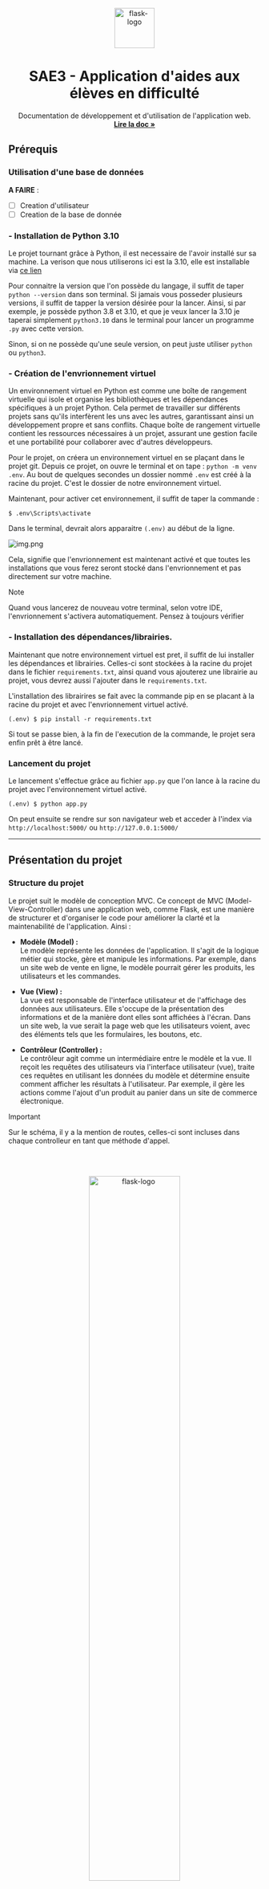 <br/>
<div style="text-align: center">
  <a href="https://github.com/FruitPassion/sae-s3-g5">
    <img src="https://upload.wikimedia.org/wikipedia/commons/thumb/3/3c/Flask_logo.svg/1200px-Flask_logo.svg.png"
    alt="flask-logo" height="80">
  </a>
  <h1>SAE3 - Application d'aides aux élèves en difficulté</h1>

  <p>
    Documentation de développement et d'utilisation de l'application web.
    <br />
    <a href="https://github.com/FruitPassion/sae-s3-g5/blob/main/README.md"><strong>Lire la doc »</strong></a>
    <br />
  </p>
</div>

## Prérequis

### Utilisation d'une base de données

**A FAIRE** :
- [ ] Creation d'utilisateur
- [ ] Creation de la base de donnée

### - Installation de Python 3.10

Le projet tournant grâce à Python, il est necessaire de l'avoir installé sur sa machine.
La verison que nous utiliserons ici est la 3.10, elle est installable via
[ce lien](https://www.python.org/downloads/release/python-31013/)

Pour connaitre la version que l'on possède du langage, il suffit de taper `python --version` dans son terminal.
Si jamais vous posseder plusieurs versions, il suffit de tapper la version désirée pour la lancer.
Ainsi, si par exemple, je possède python 3.8 et 3.10, et que je veux lancer la 3.10 je taperai simplement `python3.10`
dans le terminal pour lancer un programme `.py` avec cette version.

Sinon, si on ne possède qu'une seule version, on peut
juste utiliser `python` ou `python3`.

### - Création de l'envrionnement virtuel

Un environnement virtuel en Python est comme une boîte de rangement virtuelle qui isole et organise les bibliothèques et
les dépendances spécifiques à un projet Python. Cela permet de travailler sur différents projets sans qu'ils
interfèrent les uns avec les autres, garantissant ainsi un développement propre et sans conflits. Chaque boîte de
rangement virtuelle contient les ressources nécessaires à un projet, assurant une gestion facile et une portabilité
pour collaborer avec d'autres développeurs.

Pour le projet, on créera un environnement virtuel en se plaçant dans le projet git.
Depuis ce projet, on ouvre le terminal et on tape :
`python -m venv .env`. Au bout de quelques secondes un dossier nommé `.env` est créé à la racine du projet.
C'est le dossier de notre environnement virtuel.

Maintenant, pour activer cet environnement, il suffit de taper la commande :

```shell
$ .env\Scripts\activate
``` 

Dans le terminal, devrait alors apparaitre `(.env)` au début de la ligne.

![img.png](https://imgur.com/he2zP1V.png)

Cela, signifie que l'envrionnement est maintenant activé et que toutes les installations que vous ferez seront stocké
dans l'envrionnement et pas directement sur votre machine.

> [!NOTE]  
> Quand vous lancerez de nouveau votre terminal, selon votre IDE, l'envrionnement s'activera automatiquement. Pensez à
> toujours vérifier

### - Installation des dépendances/librairies.

Maintenant que notre environnement virtuel est pret, il suffit de lui installer les dépendances et librairies.
Celles-ci sont stockées à la racine du projet dans le fichier `requirements.txt`, ainsi quand vous ajouterez une
librairie au projet, vous devrez aussi l'ajouter dans le `requirements.txt`.

L'installation des librairires se fait avec la commande pip en se placant à la racine du projet et avec l'envrionnement
virtuel activé.
```shell
(.env) $ pip install -r requirements.txt
``` 

Si tout se passe bien, à la fin de l'execution de la commande, le projet sera enfin prêt à être lancé.

### Lancement du projet

Le lancement s'effectue grâce au fichier `app.py` que l'on lance à la racine du projet avec l'environnement virtuel activé.

```shell
(.env) $ python app.py
``` 

On peut ensuite se rendre sur son navigateur web et acceder à l'index via `http://localhost:5000/` ou `http://127.0.0.1:5000/`

***

## Présentation du projet


### Structure du projet

Le projet suit le modèle de conception MVC. Ce concept de MVC (Model-View-Controller) dans une application web, comme Flask, est une manière de structurer et
d'organiser le code pour améliorer la clarté et la maintenabilité de l'application. Ainsi :

- **Modèle (Model) :**
  <br>Le modèle représente les données de l'application. Il s'agit de la logique métier qui stocke, gère et manipule les
  informations. Par exemple, dans un site web de vente en ligne, le modèle pourrait gérer les produits, les utilisateurs
  et les commandes.

- **Vue (View) :**
  <br>La vue est responsable de l'interface utilisateur et de l'affichage des données aux utilisateurs. Elle s'occupe de
  la présentation des informations et de la manière dont elles sont affichées à l'écran. Dans un site web, la vue serait
  la page web que les utilisateurs voient, avec des éléments tels que les formulaires, les boutons, etc.

- **Contrôleur (Controller) :**
  <br>Le contrôleur agit comme un intermédiaire entre le modèle et la vue. Il reçoit les requêtes des utilisateurs via
  l'interface utilisateur (vue), traite ces requêtes en utilisant les données du modèle et détermine ensuite comment
  afficher les résultats à l'utilisateur. Par exemple, il gère les actions comme l'ajout d'un produit au panier dans
  un site de commerce électronique.

> [!IMPORTANT]  
> Sur le schéma, il y a la mention de routes, celles-ci sont incluses dans chaque controlleur en tant que méthode
> d'appel.

<br/><br/>
<div style="text-align: center">
<img src="https://files.realpython.com/media/mvc_diagram_with_routes.e12c5b982ac8.png" alt="flask-logo" width="60%">
</div>


***

## Tips

- **Les balises TODOs** : 